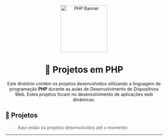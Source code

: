 <p align="center">
<img src="https://upload.wikimedia.org/wikipedia/commons/thumb/2/27/PHP-logo.svg/1200px-PHP-logo.svg.png" alt="PHP Banner" width="150">
</p>

<h1 align="center">🐘 Projetos em PHP</h1>

<p align="center">
Este diretório contém os projetos desenvolvidos utilizando a linguagem de programação <b>PHP</b> durante as aulas de Desenvolvimento de Dispositivos Web. Estes projetos focam no desenvolvimento de aplicações web dinâmicas.
</p>

## 📂 Projetos
>Aqui estão os projetos desenvolvidos até o momento:

----
